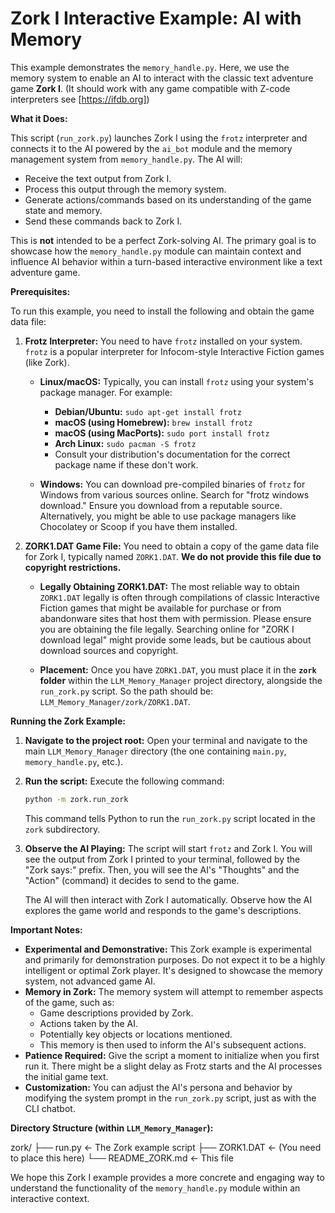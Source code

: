 # Zork I Interactive Example: AI with Memory

This example demonstrates the `memory_handle.py`.  Here, we use the memory system to enable an AI to interact with the classic text adventure game **Zork I**. (It should work with any game compatible with Z-code interpreters see [https://ifdb.org])

**What it Does:**

This script (`run_zork.py`) launches Zork I using the `frotz` interpreter and connects it to the AI powered by the `ai_bot` module and the memory management system from `memory_handle.py`.  The AI will:

*   Receive the text output from Zork I.
*   Process this output through the memory system.
*   Generate actions/commands based on its understanding of the game state and memory.
*   Send these commands back to Zork I.

This is **not** intended to be a perfect Zork-solving AI. The primary goal is to showcase how the `memory_handle.py` module can maintain context and influence AI behavior within a turn-based interactive environment like a text adventure game.

**Prerequisites:**

To run this example, you need to install the following and obtain the game data file:

1.  **Frotz Interpreter:**  You need to have `frotz` installed on your system. `frotz` is a popular interpreter for Infocom-style Interactive Fiction games (like Zork).

    *   **Linux/macOS:**  Typically, you can install `frotz` using your system's package manager. For example:
        *   **Debian/Ubuntu:** `sudo apt-get install frotz`
        *   **macOS (using Homebrew):** `brew install frotz`
        *   **macOS (using MacPorts):** `sudo port install frotz`
        *   **Arch Linux:** `sudo pacman -S frotz`
        *   Consult your distribution's documentation for the correct package name if these don't work.

    *   **Windows:** You can download pre-compiled binaries of `frotz` for Windows from various sources online. Search for "frotz windows download." Ensure you download from a reputable source.  Alternatively, you might be able to use package managers like Chocolatey or Scoop if you have them installed.

2.  **ZORK1.DAT Game File:** You need to obtain a copy of the game data file for Zork I, typically named `ZORK1.DAT`.  **We do not provide this file due to copyright restrictions.**

    *   **Legally Obtaining ZORK1.DAT:**  The most reliable way to obtain `ZORK1.DAT` legally is often through compilations of classic Interactive Fiction games that might be available for purchase or from abandonware sites that host them with permission.  Please ensure you are obtaining the file legally.  Searching online for "ZORK I download legal" might provide some leads, but be cautious about download sources and copyright. 

    *   **Placement:** Once you have `ZORK1.DAT`, you must place it in the **`zork` folder** within the `LLM_Memory_Manager` project directory, alongside the `run_zork.py` script.  So the path should be: `LLM_Memory_Manager/zork/ZORK1.DAT`.

**Running the Zork Example:**

1.  **Navigate to the project root:** Open your terminal and navigate to the main `LLM_Memory_Manager` directory (the one containing `main.py`, `memory_handle.py`, etc.).

2.  **Run the script:** Execute the following command:

    ```bash
    python -m zork.run_zork
    ```

    This command tells Python to run the `run_zork.py` script located in the `zork` subdirectory.

3.  **Observe the AI Playing:** The script will start `frotz` and Zork I. You will see the output from Zork I printed to your terminal, followed by the "Zork says:" prefix. Then, you will see the AI's "Thoughts" and the "Action" (command) it decides to send to the game.

    The AI will then interact with Zork I automatically. Observe how the AI explores the game world and responds to the game's descriptions.

**Important Notes:**

*   **Experimental and Demonstrative:** This Zork example is experimental and primarily for demonstration purposes.  Do not expect it to be a highly intelligent or optimal Zork player.  It's designed to showcase the memory system, not advanced game AI.
*   **Memory in Zork:** The memory system will attempt to remember aspects of the game, such as:
    *   Game descriptions provided by Zork.
    *   Actions taken by the AI.
    *   Potentially key objects or locations mentioned.
    *   This memory is then used to inform the AI's subsequent actions.
*   **Patience Required:** Give the script a moment to initialize when you first run it. There might be a slight delay as Frotz starts and the AI processes the initial game text.
*   **Customization:** You can adjust the AI's persona and behavior by modifying the system prompt in the `run_zork.py` script, just as with the CLI chatbot.

**Directory Structure (within `LLM_Memory_Manager`):**

zork/
├── run.py <- The Zork example script
├── ZORK1.DAT <- (You need to place this here)
└── README_ZORK.md <- This file




We hope this Zork I example provides a more concrete and engaging way to understand the functionality of the `memory_handle.py` module within an interactive context.

